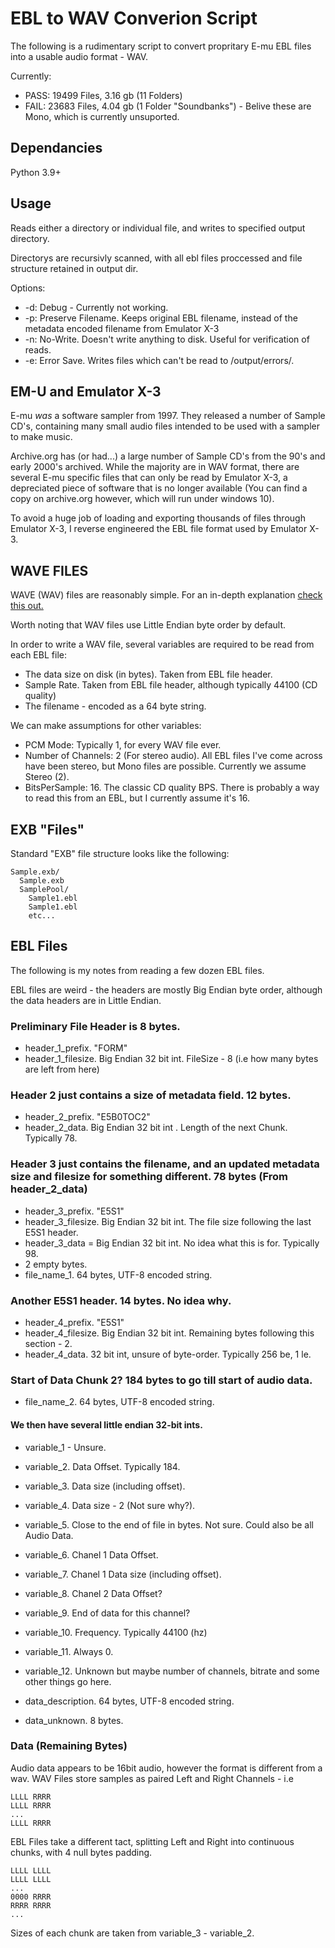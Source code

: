 # EBL to WAV Converion Script
The following is a rudimentary script to convert propritary E-mu EBL files into a usable audio format - WAV.

Currently:
 - PASS: 19499 Files, 3.16 gb (11 Folders)
 - FAIL: 23683 Files, 4.04 gb (1 Folder "Soundbanks") - Belive these are Mono, which is currently unsuported. 

## Dependancies
Python 3.9+

## Usage
Reads either a directory or individual file, and writes to specified output directory.

Directorys are recursivly scanned, with all ebl files proccessed and file structure retained in output dir.

Options:
 - -d: Debug - Currently not working.
 - -p: Preserve Filename. Keeps original EBL filename, instead of the metadata encoded filename from Emulator X-3
 - -n: No-Write. Doesn't write anything to disk. Useful for verification of reads.
 - -e: Error Save. Writes files which can't be read to /output/errors/.
        
## EM-U and Emulator X-3
E-mu *was* a software sampler from 1997. They released a number of Sample CD's, containing many small audio files intended to be used with a sampler to make music.

Archive.org has (or had...) a large number of Sample CD's from the 90's and early 2000's archived. While the majority are in WAV format, there are several E-mu specific files that can only be read by Emulator X-3, a depreciated piece of software that is no longer available (You can find a copy on archive.org however, which will run under windows 10).

To avoid a huge job of loading and exporting thousands of files through Emulator X-3, I reverse engineered the EBL file format used by Emulator X-3.

## WAVE FILES
WAVE (WAV) files are reasonably simple. For an in-depth explanation [check this out.](http://soundfile.sapp.org/doc/WaveFormat/)

Worth noting that WAV files use Little Endian byte order by default.

In order to write a WAV file, several variables are required to be read from each EBL file:

- The data size on disk (in bytes). Taken from EBL file header.
- Sample Rate. Taken from EBL file header, although typically 44100 (CD quality)
- The filename - encoded as a 64 byte string.

We can make assumptions for other variables:

- PCM Mode: Typically 1, for every WAV file ever.
- Number of Channels: 2 (For stereo audio). All EBL files I've come across have been stereo, but Mono files are possible. Currently we assume Stereo (2).
- BitsPerSample: 16. The classic CD quality BPS. There is probably a way to read this from an EBL, but I currently assume it's 16.

## EXB "Files"
Standard "EXB" file structure looks like the following:

    Sample.exb/
      Sample.exb
      SamplePool/
        Sample1.ebl
        Sample1.ebl
        etc...
        
## EBL Files
The following is my notes from reading a few dozen EBL files.

EBL files are weird - the headers are mostly Big Endian byte order, although the data headers are in Little Endian.

### Preliminary File Header is 8 bytes.
- header_1_prefix. "FORM"
- header_1_filesize. Big Endian 32 bit int. FileSize - 8 (i.e how many bytes are left from here)

### Header 2 just contains a size of metadata field. 12 bytes.
- header_2_prefix. "E5B0TOC2"
- header_2_data. Big Endian 32 bit int . Length of the next Chunk. Typically 78.

### Header 3 just contains the filename, and an updated metadata size and filesize for something different. 78 bytes (From header_2_data)
- header_3_prefix. "E5S1"
- header_3_filesize. Big Endian 32 bit int. The file size following the last E5S1 header.
- header_3_data = Big Endian 32 bit int. No idea what this is for. Typically 98.
- 2 empty bytes.
- file_name_1. 64 bytes, UTF-8 encoded string.

### Another E5S1 header. 14 bytes. No idea why.
- header_4_prefix. "E5S1"
- header_4_filesize. Big Endian 32 bit int. Remaining bytes following this section - 2.
- header_4_data. 32 bit int, unsure of byte-order. Typically 256 be, 1 le.

### Start of Data Chunk 2? 184 bytes to go till start of audio data.
- file_name_2. 64 bytes, UTF-8 encoded string.

#### We then have several little endian 32-bit ints.
- variable_1 - Unsure.

- variable_2. Data Offset. Typically 184.
- variable_3. Data size (including offset).
- variable_4. Data size - 2 (Not sure why?).
- variable_5. Close to the end of file in bytes. Not sure. Could also be all Audio Data.

- variable_6. Chanel 1 Data Offset.
- variable_7. Chanel 1 Data size (including offset).
- variable_8. Chanel 2 Data Offset?
- variable_9. End of data for this channel?

- variable_10. Frequency. Typically 44100 (hz)
- variable_11. Always 0.
- variable_12. Unknown but maybe number of channels, bitrate and some other things go here. 

- data_description. 64 bytes, UTF-8 encoded string.
- data_unknown. 8 bytes.

### Data (Remaining Bytes)
Audio data appears to be 16bit audio, however the format is different from a wav.
WAV Files store samples as paired Left and Right Channels - i.e

    LLLL RRRR
    LLLL RRRR
    ...
    LLLL RRRR

EBL Files take a different tact, splitting Left and Right into continuous chunks, with 4 null bytes padding.

    LLLL LLLL
    LLLL LLLL
    ...
    0000 RRRR
    RRRR RRRR
    ...

Sizes of each chunk are taken from variable_3 - variable_2.
